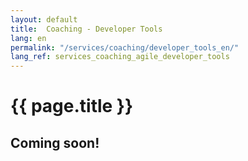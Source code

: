 ```yaml
---
layout: default
title:  Coaching - Developer Tools
lang: en
permalink: "/services/coaching/developer_tools_en/"
lang_ref: services_coaching_agile_developer_tools
---
```

# {{ page.title }}
## Coming soon!
